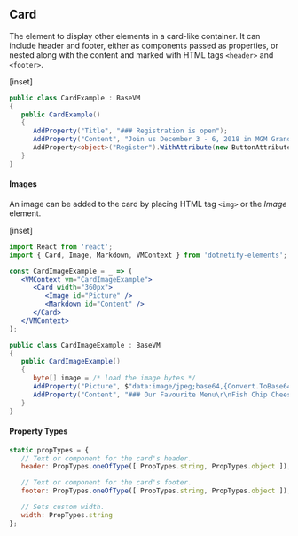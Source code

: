 ﻿## Card

The element to display other elements in a card-like container. It can include header and footer, either as components passed as properties, or nested along with the content and marked with HTML tags `<header>` and `<footer>`.

[inset]

```csharp
public class CardExample : BaseVM
{
   public CardExample()
   {
      AddProperty("Title", "### Registration is open");
      AddProperty("Content", "Join us December 3 - 6, 2018 in MGM Grand, NV<br/>See registration page for details.");
      AddProperty<object>("Register").WithAttribute(new ButtonAttribute { Label = "Register Today" });
   }
}
```

#### Images

An image can be added to the card by placing HTML tag `<img>` or the _Image_ element.

[inset]

```jsx
import React from 'react';
import { Card, Image, Markdown, VMContext } from 'dotnetify-elements';

const CardImageExample = _ => (
   <VMContext vm="CardImageExample">
      <Card width="360px">
         <Image id="Picture" />
         <Markdown id="Content" />
      </Card>
   </VMContext>
);
```

```csharp
public class CardImageExample : BaseVM
{
   public CardImageExample()
   {
      byte[] image = /* load the image bytes */
      AddProperty("Picture", $"data:image/jpeg;base64,{Convert.ToBase64String(image)}");
      AddProperty("Content", "### Our Favourite Menu\r\nFish Chip Cheese - __$22__");
   }
}
```

#### Property Types

```jsx
static propTypes = {
   // Text or component for the card's header.
   header: PropTypes.oneOfType([ PropTypes.string, PropTypes.object ]),

   // Text or component for the card's footer.
   footer: PropTypes.oneOfType([ PropTypes.string, PropTypes.object ]),

   // Sets custom width.
   width: PropTypes.string
};
```